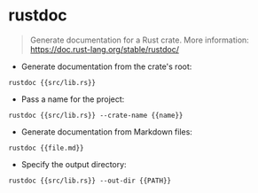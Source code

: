 # rustdoc

> Generate documentation for a Rust crate.
> More information: <https://doc.rust-lang.org/stable/rustdoc/>

- Generate documentation from the crate's root:

`rustdoc {{src/lib.rs}}`

- Pass a name for the project:

`rustdoc {{src/lib.rs}} --crate-name {{name}}`

- Generate documentation from Markdown files:

`rustdoc {{file.md}}`

- Specify the output directory:

`rustdoc {{src/lib.rs}} --out-dir {{PATH}}`
